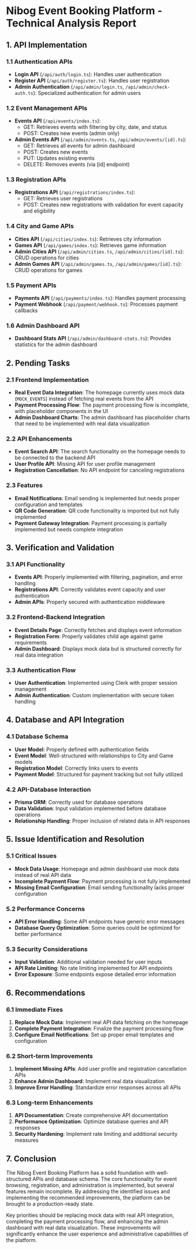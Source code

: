 # Nibog Event Booking Platform - Technical Analysis Report

## 1. API Implementation

### 1.1 Authentication APIs
- **Login API** (`/api/auth/login.ts`): Handles user authentication
- **Register API** (`/api/auth/register.ts`): Handles user registration
- **Admin Authentication** (`/api/admin/login.ts`, `/api/admin/check-auth.ts`): Specialized authentication for admin users

### 1.2 Event Management APIs
- **Events API** (`/api/events/index.ts`): 
  - GET: Retrieves events with filtering by city, date, and status
  - POST: Creates new events (admin only)
- **Admin Events API** (`/api/admin/events.ts`, `/api/admin/events/[id].ts`):
  - GET: Retrieves all events for admin dashboard
  - POST: Creates new events
  - PUT: Updates existing events
  - DELETE: Removes events (via [id] endpoint)

### 1.3 Registration APIs
- **Registrations API** (`/api/registrations/index.ts`):
  - GET: Retrieves user registrations
  - POST: Creates new registrations with validation for event capacity and eligibility

### 1.4 City and Game APIs
- **Cities API** (`/api/cities/index.ts`): Retrieves city information
- **Games API** (`/api/games/index.ts`): Retrieves game information
- **Admin Cities API** (`/api/admin/cities.ts`, `/api/admin/cities/[id].ts`): CRUD operations for cities
- **Admin Games API** (`/api/admin/games.ts`, `/api/admin/games/[id].ts`): CRUD operations for games

### 1.5 Payment APIs
- **Payments API** (`/api/payments/index.ts`): Handles payment processing
- **Payment Webhook** (`/api/payment/webhook.ts`): Processes payment callbacks

### 1.6 Admin Dashboard API
- **Dashboard Stats API** (`/api/admin/dashboard-stats.ts`): Provides statistics for the admin dashboard

## 2. Pending Tasks

### 2.1 Frontend Implementation
- **Real Event Data Integration**: The homepage currently uses mock data (`MOCK_EVENTS`) instead of fetching real events from the API
- **Payment Processing Flow**: The payment processing flow is incomplete, with placeholder components in the UI
- **Admin Dashboard Charts**: The admin dashboard has placeholder charts that need to be implemented with real data visualization

### 2.2 API Enhancements
- **Event Search API**: The search functionality on the homepage needs to be connected to the backend API
- **User Profile API**: Missing API for user profile management
- **Registration Cancellation**: No API endpoint for canceling registrations

### 2.3 Features
- **Email Notifications**: Email sending is implemented but needs proper configuration and templates
- **QR Code Generation**: QR code functionality is imported but not fully implemented
- **Payment Gateway Integration**: Payment processing is partially implemented but needs complete integration

## 3. Verification and Validation

### 3.1 API Functionality
- **Events API**: Properly implemented with filtering, pagination, and error handling
- **Registrations API**: Correctly validates event capacity and user authentication
- **Admin APIs**: Properly secured with authentication middleware

### 3.2 Frontend-Backend Integration
- **Event Details Page**: Correctly fetches and displays event information
- **Registration Form**: Properly validates child age against game requirements
- **Admin Dashboard**: Displays mock data but is structured correctly for real data integration

### 3.3 Authentication Flow
- **User Authentication**: Implemented using Clerk with proper session management
- **Admin Authentication**: Custom implementation with secure token handling

## 4. Database and API Integration

### 4.1 Database Schema
- **User Model**: Properly defined with authentication fields
- **Event Model**: Well-structured with relationships to City and Game models
- **Registration Model**: Correctly links users to events
- **Payment Model**: Structured for payment tracking but not fully utilized

### 4.2 API-Database Interaction
- **Prisma ORM**: Correctly used for database operations
- **Data Validation**: Input validation implemented before database operations
- **Relationship Handling**: Proper inclusion of related data in API responses

## 5. Issue Identification and Resolution

### 5.1 Critical Issues
- **Mock Data Usage**: Homepage and admin dashboard use mock data instead of real API data
- **Incomplete Payment Flow**: Payment processing is not fully implemented
- **Missing Email Configuration**: Email sending functionality lacks proper configuration

### 5.2 Performance Concerns
- **API Error Handling**: Some API endpoints have generic error messages
- **Database Query Optimization**: Some queries could be optimized for better performance

### 5.3 Security Considerations
- **Input Validation**: Additional validation needed for user inputs
- **API Rate Limiting**: No rate limiting implemented for API endpoints
- **Error Exposure**: Some endpoints expose detailed error information

## 6. Recommendations

### 6.1 Immediate Fixes
1. **Replace Mock Data**: Implement real API data fetching on the homepage
2. **Complete Payment Integration**: Finalize the payment processing flow
3. **Configure Email Notifications**: Set up proper email templates and configuration

### 6.2 Short-term Improvements
1. **Implement Missing APIs**: Add user profile and registration cancellation APIs
2. **Enhance Admin Dashboard**: Implement real data visualization
3. **Improve Error Handling**: Standardize error responses across all APIs

### 6.3 Long-term Enhancements
1. **API Documentation**: Create comprehensive API documentation
2. **Performance Optimization**: Optimize database queries and API responses
3. **Security Hardening**: Implement rate limiting and additional security measures

## 7. Conclusion

The Nibog Event Booking Platform has a solid foundation with well-structured APIs and database schema. The core functionality for event browsing, registration, and administration is implemented, but several features remain incomplete. By addressing the identified issues and implementing the recommended improvements, the platform can be brought to a production-ready state.

Key priorities should be replacing mock data with real API integration, completing the payment processing flow, and enhancing the admin dashboard with real data visualization. These improvements will significantly enhance the user experience and administrative capabilities of the platform.
